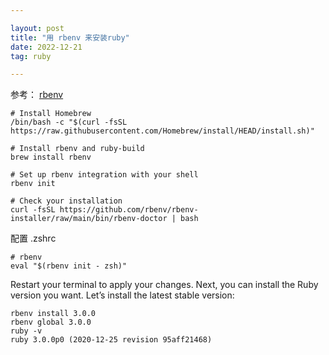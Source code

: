 ```yaml
---

layout: post
title: "用 rbenv 来安装ruby"
date: 2022-12-21 
tag: ruby

---
```


参考： [rbenv](https://github.com/rbenv/rbenv)

```
# Install Homebrew
/bin/bash -c "$(curl -fsSL https://raw.githubusercontent.com/Homebrew/install/HEAD/install.sh)"

# Install rbenv and ruby-build
brew install rbenv

# Set up rbenv integration with your shell
rbenv init

# Check your installation
curl -fsSL https://github.com/rbenv/rbenv-installer/raw/main/bin/rbenv-doctor | bash
```

配置 .zshrc

```
# rbenv
eval "$(rbenv init - zsh)"
```

Restart your terminal to apply your changes. Next, you can install the Ruby version you want. Let’s install the latest stable version:

```
rbenv install 3.0.0
rbenv global 3.0.0
ruby -v
ruby 3.0.0p0 (2020-12-25 revision 95aff21468)
```